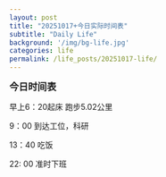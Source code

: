 ```yaml
---
layout: post
title: "20251017+今日实际时间表"
subtitle: "Daily Life"
background: '/img/bg-life.jpg'
categories: life
permalink: /life_posts/20251017-life/
---
```

**<span style="font-size: 120%">今日时间表</span>**


早上6：20起床 跑步5.02公里

9：00 到达工位，科研

13：40 吃饭

22: 00 准时下班


